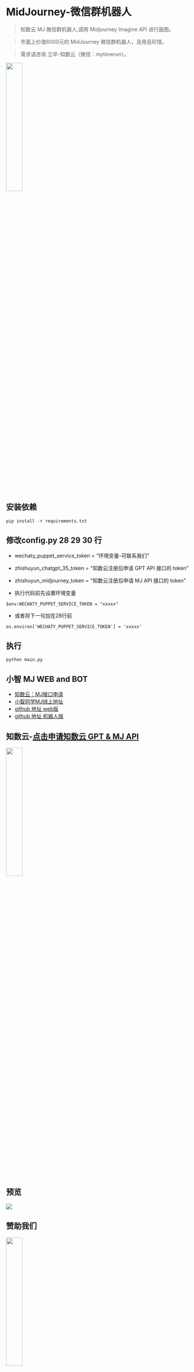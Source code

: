 # MidJourney-微信群机器人
> 知数云 MJ 微信群机器人,调用 Midjourney Imagine API 进行画图。

> 市面上价值6000元的 MidJourney 微信群机器人，且用且珍惜。

> 需求请咨询 立早-知数云（微信：mytimerun）。

<img src="https://i.postimg.cc/vBPm2zv2/code2.jpg"   width="30%">

## 安装依赖

```
pip install -r requirements.txt
```
## 修改config.py 28 29 30 行
- wechaty_puppet_service_token = "环境变量-可联系我们"
- zhishuyun_chatgpt_35_token = "知数云注册后申请 GPT API 接口的 token"
- zhishuyun_midjourney_token = "知数云注册后申请 MJ API 接口的 token"

- 执行代码前先设置环境变量
 ```
$env:WECHATY_PUPPET_SERVICE_TOKEN = "xxxxx"
```

- 或者将下一句加在28行前
```
os.environ['WECHATY_PUPPET_SERVICE_TOKEN'] = 'xxxxx'
```
## 执行
```
python main.py
```


## 小智 MJ WEB and BOT
- [知数云：MJ接口申请](https://auth.zhishuyun.com/auth/login?inviter_id=b01a5684-a3e4-43d6-a7c1-61105ccf9a8c&redirect=https://data.zhishuyun.com)
- [小智同学MJ线上地址](https://mj.lz300.cn/)
- [github 地址 web版](https://github.com/hbqjzx/mjxiaozhi)
- [github 地址 机器人版](https://github.com/hbqjzx/mjbot)


## 知数云-<a href="https://auth.zhishuyun.com/auth/login?inviter_id=b01a5684-a3e4-43d6-a7c1-61105ccf9a8c&redirect=https://data.zhishuyun.com">点击申请知数云 GPT & MJ API</a>
<img src="https://i.postimg.cc/h4zJZkH9/my-Zhishuyun.jpg" width="30%">

## 预览
![](https://i.postimg.cc/1zB6PDHw/2.jpg)



## 赞助我们
<img src="https://i.postimg.cc/N0q2RpN1/code.jpg"   width="30%">
